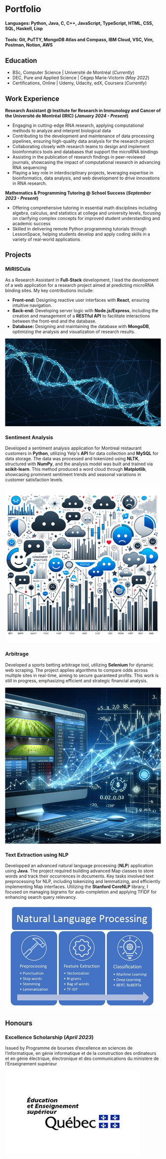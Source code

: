 # Portfolio

#### Languages: Python, Java, C, C++, JavaScript, TypeScript, HTML, CSS, SQL, Haskell, Lisp

#### Tools: Git, PuTTY, MongoDB Atlas and Compass, IBM Cloud, VSC, Vim, Postman, Notion, AWS

## Education
- BSc, Computer Science | Université de Montréal (_Currently_)						       		
- DEC, Pure and Applied Science | Cégep Marie-Victorin (_May 2022_)
- Certifications, Online | Udemy, Udacity, edX, Coursera (_Currently_)

## Work Experience
**Research Assistant @ Institute for Research in Immunology and Cancer of the Université de Montréal (IRIC) (_January 2024 - Present_)**
- Engaging in cutting-edge RNA research, applying computational methods to analyze and interpret biological data
- Contributing to the development and maintenance of data processing pipelines, ensuring high-quality data analysis for the research project
- Collaborating closely with research teams to design and implement bioinformatics tools and databases that support the microRNA bindings
- Assisting in the publication of research findings in peer-reviewed journals, showcasing the impact of computational research in advancing RNA sequencing
- Playing a key role in interdisciplinary projects, leveraging expertise in bioinformatics, data analysis, and web development to drive innovations in RNA research.

**Mathematics & Programming Tutoring @ School Success (_September 2023 - Present_)**
- Offering comprehensive tutoring in essential math disciplines including algebra, calculus, and statistics at college and university levels, focusing on clarifying complex concepts for improved student understanding and academic success
- Skilled in delivering remote Python programming tutorials through LessonSpace, helping students develop and apply coding skills in a variety of real-world applications


## Projects
### MiRISCula

As a Research Assistant in **Full-Stack** development, I lead the development of a web application for a research project aimed at predicting microRNA binding sites. My key contributions include:

- **Front-end:** Designing reactive user interfaces with **React**, ensuring intuitive navigation.
- **Back-end:** Developing server logic with **Node.js/Express**, including the creation and management of a **RESTful API** to facilitate interactions between the front-end and the database.
- **Database:** Designing and maintaining the database with **MongoDB**, optimizing the analysis and visualization of research results.

![MiRISCula](/assets/img/MiRISCula.jpg)


### Sentiment Analysis

Developed a sentiment analysis application for Montreal restaurant customers in **Python**, utilizing Yelp's **API** for data collection and **MySQL** for data storage. The data was processed and tokenized using **NLTK**, structured with **NumPy**, and the analysis model was built and trained via **scikit-learn**. This method produced a word cloud through **Matplotlib**, showcasing prominent sentiment trends and seasonal variations in customer satisfaction levels.

![Sentiment Analysis](/assets/img/sentiment_analysis.png)

### Arbitrage

Developed a sports betting arbitrage tool, utilizing **Selenium** for dynamic web scraping. The project applies algorithms to compare odds across multiple sites in real-time, aiming to secure guaranteed profits. This work is still in progress, emphasizing efficient and strategic financial analysis.

![Arbitrage](/assets/img/Arbitrage.webp)

### Text Extraction using NLP

Developped an advanced natural language processing (**NLP**) application using **Java**. The project required building advanced Map classes to store words and track their occurrences in documents. Key tasks involved text preprocessing for NLP, including tokenizing and lemmatizing, and efficiently implementing Map interfaces. Utilizing the **Stanford CoreNLP** library, I focused on managing bigrams for auto-completion and applying TFIDF for enhancing search query relevancy.

![Text Extraction using NLP](/assets/img/text_extraction_nlp.jpg)

## Honours
### Excellence Scholarship (_April 2023_)

Issued by Programme de bourses d’excellence en sciences de l’informatique, en génie informatique et de la construction des ordinateurs et en génie électrique, électronique et des communications du ministère de l’Enseignement supérieur

![EESQ](/assets/img/EESQ.jpg)

